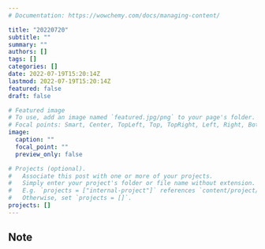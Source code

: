 ```yaml
---
# Documentation: https://wowchemy.com/docs/managing-content/

title: "20220720"
subtitle: ""
summary: ""
authors: []
tags: []
categories: []
date: 2022-07-19T15:20:14Z
lastmod: 2022-07-19T15:20:14Z
featured: false
draft: false

# Featured image
# To use, add an image named `featured.jpg/png` to your page's folder.
# Focal points: Smart, Center, TopLeft, Top, TopRight, Left, Right, BottomLeft, Bottom, BottomRight.
image:
  caption: ""
  focal_point: ""
  preview_only: false

# Projects (optional).
#   Associate this post with one or more of your projects.
#   Simply enter your project's folder or file name without extension.
#   E.g. `projects = ["internal-project"]` references `content/project/deep-learning/index.md`.
#   Otherwise, set `projects = []`.
projects: []
---
```


## Note

